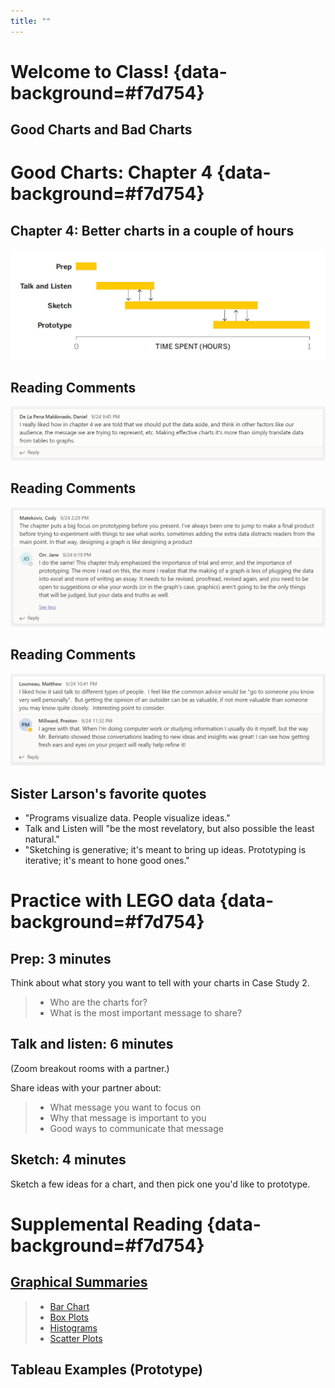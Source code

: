 ```yaml
---
title: ""
---
```


# Welcome to Class! {data-background=#f7d754}

## Good Charts and Bad Charts

# Good Charts: Chapter 4 {data-background=#f7d754}

## Chapter 4: Better charts in a couple of hours

![](images/gc/Ch4_process_iterative.png)

## Reading Comments

![](images/reading/gc4_daniel.PNG)

## Reading Comments

![](images/reading/gc4_cody_jane.PNG)

## Reading Comments

![](images/reading/gc4_matt_preston.PNG)

## Sister Larson's favorite quotes

- "Programs visualize data. People visualize ideas."
- Talk and Listen will "be the most revelatory, but also possible the least natural."
- "Sketching is generative; it's meant to bring up ideas. Prototyping is iterative; it's meant to hone good ones."

# Practice with LEGO data {data-background=#f7d754}

## Prep: 3 minutes

Think about what story you want to tell with your charts in Case Study 2.

>- Who are the charts for?
>- What is the most important message to share?

## Talk and listen: 6 minutes

(Zoom breakout rooms with a partner.)

Share ideas with your partner about:

> - What message you want to focus on
> - Why that message is important to you
> - Good ways to communicate that message

## Sketch: 4 minutes

Sketch a few ideas for a chart, and then pick one you'd like to prototype.

# Supplemental Reading {data-background=#f7d754}

## [Graphical Summaries](https://byuistats.github.io/BYUI_CSE150_StatBook/describing-data.html#graphical-summaries)

> - [Bar Chart](https://byuistats.github.io/BYUI_CSE150_StatBook/CSE150_StatBook_files/figure-html/barchart-1.png)
> - [Box Plots](https://byuistats.github.io/BYUI_CSE150_StatBook/CSE150_StatBook_files/figure-html/boxplot-1.png)
> - [Histograms](https://byuistats.github.io/BYUI_CSE150_StatBook/CSE150_StatBook_files/figure-html/histogram-1.png)
> - [Scatter Plots](https://byuistats.github.io/BYUI_CSE150_StatBook/CSE150_StatBook_files/figure-html/scatterplot-1.png)

<!--- > - [Scatter Box Plot](https://byuistats.github.io/BYUI_CSE150_StatBook/CSE150_StatBook_files/figure-html/boxplot_w_data-1.png) --->

## Tableau Examples (Prototype)

